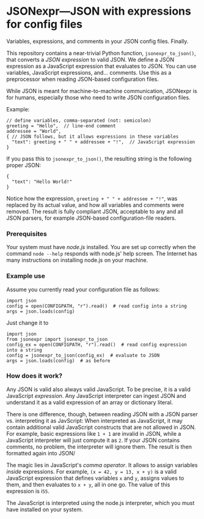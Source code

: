 # JSONexpr—JSON with expressions for config files

Variables, expressions, and comments in your JSON config files. Finally.

This repository contains a near-trivial Python function, `jsonexpr_to_json()`,
that converts a _JSON expression_ to valid JSON. We define a JSON expression
as a JavaScript expression that evaluates to JSON. You can use variables,
JavaScript expressions, and... comments. Use this as a preprocessor
when reading JSON-based configuration files.

While JSON is meant for machine-to-machine communication, JSONexpr is for humans,
especially those who need to write JSON configuration files.

Example:
```
// define variables, comma-separated (not: semicolon)
greeting = "Hello",  // line-end comment
addressee = "World",
{ // JSON follows, but it allows expressions in these variables
  "text": greeting + " " + addressee + "!",  // JavaScript expression
}
```
If you pass this to `jsonexpr_to_json()`, the resulting string is the following
proper JSON:
```
{
  "text": "Hello World!"
}
```
Notice how the expression, `greeting + " " + addressee + "!"`, was replaced by
its actual value, and how all variables and comments were removed. The result
is fully compliant JSON, acceptable to any and all JSON parsers, for example
JSON-based configuration-file readers.

### Prerequisites

Your system must have _node.js_ installed. You are set up correctly when the
command `node --help` responds with node.js' help screen. The Internet has
many instructions on installing node.js on your machine.

### Example use

Assume you currently read your configuration file as follows:
```
import json
config = open(CONFIGPATH, "r").read()  # read config into a string
args = json.loads(config)
```
Just change it to
```
import json
from jsonexpr import jsonexpr_to_json
config_ex = open(CONFIGPATH, "r").read()  # read config expression into a string
config = jsonexpr_to_json(config_ex)  # evaluate to JSON
args = json.loads(config)  # as before
```

### How does it work?

Any JSON is valid also always valid JavaScript. To be precise, it is a valid JavaScript
_expression_. Any JavaScript interpreter can ingest JSON and understand it as a valid
expression of an array or dictionary literal.

There is one difference, though, between reading JSON with a JSON parser vs. interpreting
it as JavScript: When interpreted as JavaScript, it may contain additional valid
JavaScript constructs that are not allowed in JSON. For example, basic expressions like
`1 + 1` are invalid in JSON, while a JavaScript interpreter will just compute it as `2`.
If your JSON contains comments, no problem, the interpreter will ignore them. The result
is then formatted again into JSON/

The magic lies in JavaScript's _comma operator_. It allows to assign variables
_inside_ expressions.
For example, `(x = 42, y = 13, x + y)` is a valid JavaScript expression that
defines variables `x` and `y`, assigns values to them, and then evaluates to
`x + y`, all in one go. The value of this expression is i`55`.

The JavaScript is interpreted using the node.js interpreter, which you must have
installed on your system.
